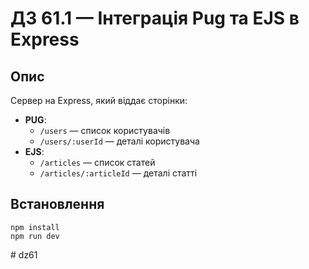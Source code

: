 # ДЗ 61.1 — Інтеграція Pug та EJS в Express

## Опис
Сервер на Express, який віддає сторінки:
- **PUG**:
  - `/users` — список користувачів
  - `/users/:userId` — деталі користувача
- **EJS**:
  - `/articles` — список статей
  - `/articles/:articleId` — деталі статті

## Встановлення
```
npm install
npm run dev
```
#   d z 6 1  
 